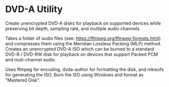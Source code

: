 # DVD-A Utility
Create unencrypted DVD-A disks for playback on supported devices while preserving bit depth, sampling rate, and multiple audio channels. 

Takes a folder of audio files (see: https://ffmpeg.org/ffmpeg-formats.html) and compresses them using the Meridian Lossless Packing (MLP) method. Creates an unencrypted DVD-A ISO which can be burned to a standard DVD-R / DVD-RW disk for playback on devices that support Packed PCM and muti-channel audio.

Uses ffmpeg for encoding, dvda-author for formatting the disk, and mkisofs for generating the ISO. Burn the ISO using Windows and format as "Mastered Disk".
